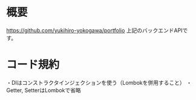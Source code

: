 # 概要
https://github.com/yukihiro-yokogawa/portfolio
上記のバックエンドAPIです。

# コード規約
・DIはコンストラクタインジェクションを使う（Lombokを併用すること）
・Getter, SetterはLombokで省略